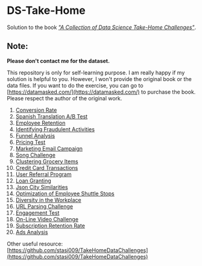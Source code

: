# DS-Take-Home

Solution to the book [*"A Collection of Data Science Take-Home Challenges"*](https://datamasked.com/).

## Note:

**Please don't contact me for the dataset.**

This repository is only for self-learning purpose. I am really happy if my solution is helpful to you. However, I won't provide the original book or the data files. If you want to do the exercise, you can go to [https://datamasked.com/](https://datamasked.com/) to purchase the book. Please respect the author of the original work.

1. [Conversion Rate](https://github.com/anirban1984/Machine-Learning-Projects/blob/master/01.%20Conversion%20Rate.ipynb)
2. [Spanish Translation A/B Test](https://github.com/anirban1984/Machine-Learning-Projects/blob/master/02.%20Spanish%20Translation%20AB%20Test.ipynb)
3. [Employee Retention](https://github.com/anirban1984/Machine-Learning-Projects/blob/master/03.%20Employee%20Retention.ipynb)
4. [Identifying Fraudulent Activities](https://github.com/anirban1984/Machine-Learning-Projects/blob/master/04.%20Identifying%20Fraudulent%20Activities.ipynb)
5. [Funnel Analysis](https://github.com/anirban1984/Machine-Learning-Projects/blob/master/05.%20Funnel%20Analysis.ipynb)
6. [Pricing Test](https://github.com/anirban1984/Machine-Learning-Projects/blob/master/06.%20Pricing%20Test.ipynb)
7. [Marketing Email Campaign](https://github.com/anirban1984/Machine-Learning-Projects/blob/master/07.%20Marketing%20Email%20Campaign.ipynb)
8. [Song Challenge](https://github.com/anirban1984/Machine-Learning-Projects/blob/master/08.%20Song%20Challenge.ipynb)
9. [Clustering Grocery Items](https://github.com/anirban1984/Machine-Learning-Projects/blob/master/09.%20Clustering%20Grocery%20Items.ipynb)
10. [Credit Card Transactions](https://github.com/anirban1984/Machine-Learning-Projects/blob/master/10.%20Credit%20Card%20Transactions.ipynb)
11. [User Referral Program](https://github.com/anirban1984/Machine-Learning-Projects/blob/master/11.%20User%20Referral%20Program.ipynb)
12. [Loan Granting](https://github.com/anirban1984/Machine-Learning-Projects/blob/master/12.%20Loan%20Granting.ipynb)
13. [Json City Similarities](https://github.com/anirban1984/Machine-Learning-Projects/blob/master/13.%20Json%20City%20Similarities.ipynb)
14. [Optimization of Employee Shuttle Stops](https://github.com/anirban1984/Machine-Learning-Projects/blob/master/14.%20Optimization%20of%20Employee%20Shuttle%20Stops.ipynb)
15. [Diversity in the Workplace](https://github.com/anirban1984/Machine-Learning-Projects/blob/master/15.%20Diversity%20in%20the%20Workplace.ipynb)
16. [URL Parsing Challenge](https://github.com/anirban1984/Machine-Learning-Projects/blob/master/16.%20URL%20Parsing%20Challenge.ipynb)
17. [Engagement Test](https://github.com/anirban1984/Machine-Learning-Projects/blob/master/17.%20Engagement%20Test.ipynb)
18. [On-Line Video Challenge](https://github.com/anirban1984/Machine-Learning-Projects/blob/master/18.%20On-Line%20Video%20Challenge.ipynb)
19. [Subscription Retention Rate](https://github.com/anirban1984/Machine-Learning-Projects/blob/master/19.%20Subscription%20Retention%20Rate.ipynb)
20. [Ads Analysis](https://github.com/anirban1984/Machine-Learning-Projects/blob/master/20.%20Ads%20Analysis.ipynb)

Other useful resource: [https://github.com/stasi009/TakeHomeDataChallenges](https://github.com/stasi009/TakeHomeDataChallenges)


